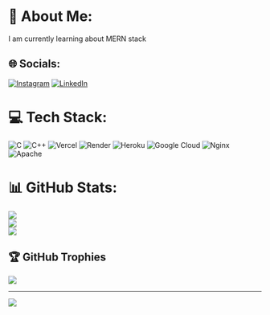 # 💫 About Me:
I am currently learning about MERN stack


## 🌐 Socials:
[![Instagram](https://img.shields.io/badge/Instagram-%23E4405F.svg?logo=Instagram&logoColor=white)](https://instagram.com/dev_dk003) [![LinkedIn](https://img.shields.io/badge/LinkedIn-%230077B5.svg?logo=linkedin&logoColor=white)](https://linkedin.com/in/dev-kumar-0b59951b0) 

# 💻 Tech Stack:
![C](https://img.shields.io/badge/c-%2300599C.svg?style=for-the-badge&logo=c&logoColor=white) ![C++](https://img.shields.io/badge/c++-%2300599C.svg?style=for-the-badge&logo=c%2B%2B&logoColor=white) ![Vercel](https://img.shields.io/badge/vercel-%23000000.svg?style=for-the-badge&logo=vercel&logoColor=white) ![Render](https://img.shields.io/badge/Render-%46E3B7.svg?style=for-the-badge&logo=render&logoColor=white) ![Heroku](https://img.shields.io/badge/heroku-%23430098.svg?style=for-the-badge&logo=heroku&logoColor=white) ![Google Cloud](https://img.shields.io/badge/GoogleCloud-%234285F4.svg?style=for-the-badge&logo=google-cloud&logoColor=white) ![Nginx](https://img.shields.io/badge/nginx-%23009639.svg?style=for-the-badge&logo=nginx&logoColor=white) ![Apache](https://img.shields.io/badge/apache-%23D42029.svg?style=for-the-badge&logo=apache&logoColor=white)
# 📊 GitHub Stats:
![](https://github-readme-stats.vercel.app/api?username=Devkumar2024&theme=dark&hide_border=false&include_all_commits=false&count_private=false)<br/>
![](https://github-readme-streak-stats.herokuapp.com/?user=Devkumar2024&theme=dark&hide_border=false)<br/>
![](https://github-readme-stats.vercel.app/api/top-langs/?username=Devkumar2024&theme=dark&hide_border=false&include_all_commits=false&count_private=false&layout=compact)

## 🏆 GitHub Trophies
![](https://github-profile-trophy.vercel.app/?username=Devkumar2024&theme=radical&no-frame=false&no-bg=true&margin-w=4)

---
[![](https://visitcount.itsvg.in/api?id=Devkumar2024&icon=0&color=0)](https://visitcount.itsvg.in)

<!-- Proudly created with GPRM ( https://gprm.itsvg.in ) -->
